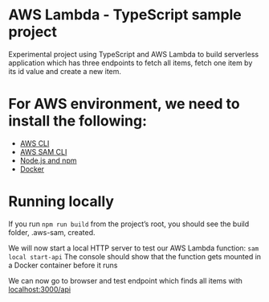 # AWS Lambda - TypeScript sample project

Experimental project using TypeScript and AWS Lambda to build serverless application which has three endpoints 
to fetch all items, fetch one item by its id value and create a new item. 

# For AWS environment, we need to install the following:
 - [AWS CLI](https://docs.aws.amazon.com/cli/latest/userguide/getting-started-install.html)
 - [AWS SAM CLI](https://docs.aws.amazon.com/serverless-application-model/latest/developerguide/install-sam-cli.html)
 - [Node.js and npm](https://docs.npmjs.com/downloading-and-installing-node-js-and-npm)
 - [Docker](https://docs.docker.com/engine/install/)

# Running locally

If you run `npm run build` from the project’s root, you should see the build folder, .aws-sam, created.

We will now start a local HTTP server to test our AWS Lambda function:
`sam local start-api`
The console should show that the function gets mounted in a Docker container before it runs

We can now go to browser and test endpoint which finds all items with [localhost:3000/api](localhost:3000/api)
